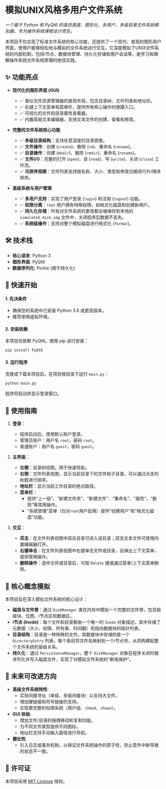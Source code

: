 # 模拟UNIX风格多用户文件系统

*一个基于 Python 和 PyQt6 的高仿真度、图形化、多用户、多级目录文件系统模拟器，专为操作系统课程设计而生。*

本项目不仅实现了标准文件系统的核心功能，还提供了一个现代、直观的图形用户界面，使用户能够轻松地与模拟的文件系统进行交互。它深度模拟了UNIX文件系统的内部机制，包括i节点、数据块管理、持久化存储和用户会话等，是学习和理解操作系统文件系统原理的绝佳实践。

## ✨ 功能亮点

  - **现代化的图形界面 (GUI)**

      - ✅ 类似文件资源管理器的直观布局，包含目录树、文件列表和地址栏。
      - ✅ 右键上下文菜单和菜单栏，提供所有核心操作的便捷入口。
      - ✅ 可视化的文件和目录属性查看器。
      - ✅ 内置简易文本编辑器，支持文本文件的创建、查看和修改。

  - **完整的文件系统核心功能**

      - ✅ **多级目录结构**：支持任意深度的目录嵌套。
      - ✅ **文件操作**：创建 (`create`)、删除 (`rm`)、重命名 (`rename`)。
      - ✅ **目录操作**：创建 (`mkdir`)、删除 (`rmdir`)、重命名 (`rename`)。
      - ✅ **文件I/O**：完整的打开 (`open`)、读 (`read`)、写 (`write`)、关闭 (`close`) 工作流。
      - ✅ **可排序视图**：文件列表支持按名称、大小、类型和修改日期进行升/降序排序。

  - **高级系统与用户管理**

      - ✅ **多用户支持**：实现了用户登录 (`login`) 和注销 (`logout`) 功能。
      - ✅ **权限分离**：`root` 用户拥有特殊权限，如格式化磁盘和创建新用户。
      - ✅ **持久化存储**：所有对文件系统的更改都会被保存到本地的 `simulated_disk.img` 文件中，关闭程序后数据不丢失。
      - ✅ **系统级操作**：支持对整个模拟磁盘进行格式化 (`format`)。


## 🛠️ 技术栈

  * **核心语言**: Python 3
  * **图形界面**: PyQt6
  * **数据序列化**: Pickle (用于持久化)

## 🚀 快速开始

#### 1\. 先决条件

  - 确保您的系统中已安装 Python 3.6 或更高版本。
  - 推荐使用虚拟环境。

#### 2\. 安装依赖

本项目仅依赖 PyQt6。使用 pip 进行安装：

```bash
pip install PyQt6
```

#### 3\. 运行程序

克隆或下载本项目后，在项目根目录下运行 `main.py`：

```bash
python main.py
```

程序将启动并显示登录窗口。

## 📖 使用指南

1.  **登录**：
    * 程序启动后，使用默认账户登录。
    * 管理员账户：用户名 `root`，密码 `root`。
    * 普通账户：用户名 `guest`，密码 `guest`。

2.  **主界面**：
    * **左侧**：目录树视图，用于快速导航。
    * **右侧**：文件列表视图，显示当前目录下的文件和子目录。可以通过点击列标题进行排序。
    * **地址栏**：显示当前工作目录的绝对路径。
    * **菜单栏**：
        * 提供“上一级”、“新建文件夹”、“新建文件”、“重命名”、“属性”、“删除”等常用操作。
        * “系统管理”菜单（仅对`root`用户启用）提供“创建用户”和“格式化磁盘”功能。

3.  **交互**：
    * **双击**：在文件列表视图中双击目录可进入该目录；双击文本文件可使用内置编辑器打开。
    * **右键单击**：在文件列表视图中右键单击文件或目录，会弹出上下文菜单，提供常用操作。
    * **删除操作**：选中文件或目录后，可按 `Delete` 键或通过菜单/上下文菜单删除。


## 🧠 核心概念模拟

本项目旨在深入模拟文件系统的核心设计：

  * **磁盘与文件卷**：通过 `DiskManager` 类在内存中模拟一个完整的文件卷，包含超级块、位图、i节点区和数据区。
  * **i节点 (Inode)**：每个文件和目录都由一个唯一的 `Inode` 对象描述，其中存储了元数据（大小、权限、所有者、时间戳）和指向数据块的指针列表。
  * **目录结构**：目录是一种特殊的文件，其数据块中存储的是一个 `DirectoryEntry` 列表，每个条目将文件名映射到一个i节点号，从而构建起整个文件系统的层级关系。
  * **持久化**：通过 `PersistenceManager`，整个 `DiskManager` 对象在程序关闭时被序列化并写入磁盘文件，实现了对模拟文件系统的“断电保护”。
## 🔮 未来可改进方向

  * **高级文件系统特性**:
      * 实现间接寻址（单级、多级间接块）以支持大文件。
      * 增加硬链接和符号链接的支持。
      * 实现更完整的权限系统（用户组、`chmod`、`chown`）。
  * **GUI 体验**:
      * 增加文件/目录的拖拽移动和复制功能。
      * 为不同文件类型提供不同图标。
      * 地址栏支持手动输入路径进行导航。
  * **健壮性**:
      * 引入日志或事务机制，以保证文件系统操作的原子性，防止意外中断导致的状态不一致。


## 📄 许可证

本项目采用 [MIT License](https://opensource.org/licenses/MIT) 授权。
